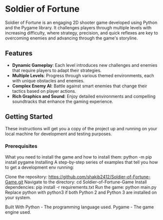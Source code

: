 # Soldier of Fortune

Soldier of Fortune is an engaging 2D shooter game developed using Python and the Pygame library. It challenges players through multiple levels with increasing difficulty, where strategy, precision, and quick reflexes are key to overcoming enemies and advancing through the game's storyline.

## Features

- **Dynamic Gameplay**: Each level introduces new challenges and enemies that require players to adapt their strategies.
- **Multiple Levels**: Progress through various themed environments, each with unique obstacles and enemies.
- **Complex Enemy AI**: Battle against smart enemies that change their tactics based on player actions.
- **Rich Graphics and Sound**: Enjoy detailed environments and compelling soundtracks that enhance the gaming experience.

## Getting Started

These instructions will get you a copy of the project up and running on your local machine for development and testing purposes.

### Prerequisites

What you need to install the game and how to install them:
python -m pip install pygame
Installing
A step-by-step series of examples that tell you how to get a development env running:

Clone the repository:
https://github.com/shakib2412/Soldier-of-Fortune-Game.git
Navigate to the directory:
cd Soldier-of-Fortune-Game
Install dependencies:
pip install -r requirements.txt
Run the game:
python main.py
Replace python with python3 if both Python 2 and Python 3 are installed on your system.

Built With
Python - The programming language used.
Pygame - The game engine used.
